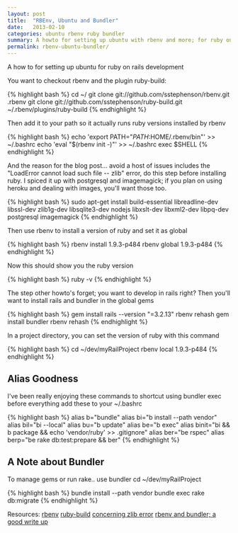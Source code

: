 ```yaml
---
layout: post
title:  "RBEnv, Ubuntu and Bundler"
date:   2013-02-10
categories: ubuntu rbenv ruby bundler
summary: A howto for setting up ubuntu with rbenv and more; for ruby on rails development.
permalink: rbenv-ubuntu-bundler/
---
```


A how to for setting up ubuntu for ruby on rails development

You want to checkout rbenv and the plugin ruby-build:

{% highlight bash %}
cd ~/
git clone git://github.com/sstephenson/rbenv.git .rbenv
git clone git://github.com/sstephenson/ruby-build.git ~/.rbenv/plugins/ruby-build
{% endhighlight %}

Then add it to your path so it actually runs ruby versions installed by rbenv

{% highlight bash %}
echo 'export PATH="$PATH:$HOME/.rbenv/bin"' >> ~/.bashrc
echo 'eval "$(rbenv init -)"' >> ~/.bashrc
exec $SHELL
{% endhighlight %}

And the reason for the blog post... avoid a host of issues includes the "LoadError cannot load such file -- zlib" error, do this step before installing ruby. I spiced it up with postgresql and imagemagick; if you plan on using heroku and dealing with images, you'll want those too.

{% highlight bash %}
sudo apt-get install build-essential libreadline-dev libssl-dev zlib1g-dev libsqlite3-dev nodejs libxslt-dev libxml2-dev libpq-dev postgresql imagemagick
{% endhighlight %}

Then use rbenv to install a version of ruby and set it as global

{% highlight bash %}
rbenv install 1.9.3-p484
rbenv global 1.9.3-p484
{% endhighlight %}

Now this should show you the ruby version

{% highlight bash %}
ruby -v
{% endhighlight %}

The step other howto's forget; you want to develop in rails right? Then you'll want to install rails and bundler in the global gems

{% highlight bash %}
gem install rails --version "=3.2.13"
rbenv rehash
gem install bundler
rbenv rehash
{% endhighlight %}


In a project directory, you can set the version of ruby with this command

{% highlight bash %}
cd ~/dev/myRailProject
rbenv local 1.9.3-p484
{% endhighlight %}


## Alias Goodness

I've been really enjoying these commands to shortcut using bundler exec before everything add these to your ~/.bashrc

{% highlight bash %}
alias b="bundle"
alias bi="b install --path vendor"
alias bil="bi --local"
alias bu="b update"
alias be="b exec"
alias binit="bi && b package && echo 'vendor/ruby' >> .gitignore"
alias ber="be rspec"
alias berp="be rake db:test:prepare && ber"
{% endhighlight %}


## A Note about Bundler
To manage gems or run rake.. use bundler
cd ~/dev/myRailProject

{% highlight bash %}
bundle install --path vendor
bundle exec rake db:migrate
{% endhighlight %}

Resources:
[rbenv](https://github.com/sstephenson/rbenv)
[ruby-build](https://github.com/sstephenson/ruby-build)
[concerning zlib error](https://github.com/sstephenson/ruby-build/wiki)
[rbenv and bundler; a good write up](http://ryan.mcgeary.org/2011/02/09/vendor-everything-still-applies/)

